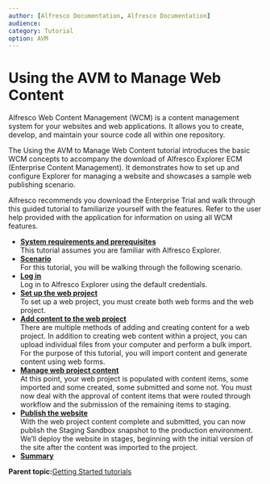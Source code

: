 ```yaml
---
author: [Alfresco Documentation, Alfresco Documentation]
audience: 
category: Tutorial
option: AVM
---
```


# Using the AVM to Manage Web Content

Alfresco Web Content Management \(WCM\) is a content management system for your websites and web applications. It allows you to create, develop, and maintain your source code all within one repository.

The Using the AVM to Manage Web Content tutorial introduces the basic WCM concepts to accompany the download of Alfresco Explorer ECM \(Enterprise Content Management\). It demonstrates how to set up and configure Explorer for managing a website and showcases a sample web publishing scenario.

Alfresco recommends you download the Enterprise Trial and walk through this guided tutorial to familiarize yourself with the features. Refer to the user help provided with the application for information on using all WCM features.

-   **[System requirements and prerequisites](../tasks/gs-wcm-sysreq.md)**  
This tutorial assumes you are familiar with Alfresco Explorer.
-   **[Scenario](../concepts/gs-wcm-scenario.md)**  
For this tutorial, you will be walking through the following scenario.
-   **[Log in](../tasks/gs-wcm-login.md)**  
Log in to Alfresco Explorer using the default credentials.
-   **[Set up the web project](../concepts/gs-wcm-setup-project.md)**  
To set up a web project, you must create both web forms and the web project.
-   **[Add content to the web project](../concepts/gs-wcm-add-content.md)**  
There are multiple methods of adding and creating content for a web project. In addition to creating web content within a project, you can upload individual files from your computer and perform a bulk import. For the purpose of this tutorial, you will import content and generate content using web forms.
-   **[Manage web project content](../concepts/gs-wcm-manage-content.md)**  
At this point, your web project is populated with content items, some imported and some created, some submitted and some not. You must now deal with the approval of content items that were routed through workflow and the submission of the remaining items to staging.
-   **[Publish the website](../tasks/gs-wcm-publish.md)**  
With the web project content complete and submitted, you can now publish the Staging Sandbox snapshot to the production environment. We’ll deploy the website in stages, beginning with the initial version of the site after the content was imported to the project.
-   **[Summary](../concepts/gs-wcm-summary.md)**  


**Parent topic:**[Getting Started tutorials](../concepts/master-gs-intro.md)

